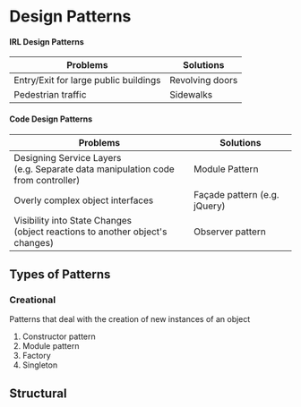 # Design Patterns

#### IRL Design Patterns

Problems | Solutions
--|--
Entry/Exit for large public buildings | Revolving doors
Pedestrian traffic | Sidewalks

#### Code Design Patterns

Problems | Solutions
--|--
Designing Service Layers<br>(e.g. Separate data manipulation code from controller)| Module Pattern
Overly complex object interfaces | Façade pattern (e.g. jQuery) 
Visibility into State Changes<br>(object reactions to another object's changes)| Observer pattern

## Types of Patterns

### Creational

Patterns that deal with the creation of new instances of an object

1. Constructor pattern
2. Module pattern
3. Factory
4. Singleton

## Structural
